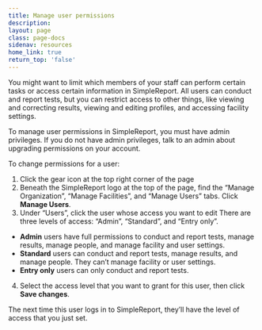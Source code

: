 ```yaml
---
title: Manage user permissions
description:
layout: page
class: page-docs
sidenav: resources
home_link: true
return_top: 'false'
---
```


You might want to limit which members of your staff can perform certain tasks or access certain information in SimpleReport. All users can conduct and report tests, but you can restrict access to other things, like viewing and correcting results, viewing and editing profiles, and accessing facility settings.

To manage user permissions in SimpleReport, you must have admin privileges. If you do not have admin privileges, talk to an admin about upgrading permissions on your account.

To change permissions for a user:
1. Click the gear icon at the top right corner of the page
2. Beneath the SimpleReport logo at the top of the page, find the “Manage Organization”, “Manage Facilities”, and “Manage Users” tabs. Click **Manage Users**.
3. Under “Users”, click the user whose access you want to edit
  There are three levels of access: “Admin”, “Standard”, and “Entry only”.
  - **Admin** users have full permissions to conduct and report tests, manage results, manage people, and manage facility and user settings.
  - **Standard** users can conduct and report tests, manage results, and manage people. They can’t manage facility or user settings.
  - **Entry only** users can only conduct and report tests.
4. Select the access level that you want to grant for this user, then click **Save changes**.

The next time this user logs in to SimpleReport, they’ll have the level of access that you just set.
